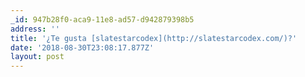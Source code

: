 ```yaml
---
_id: 947b28f0-aca9-11e8-ad57-d942879398b5
address: ''
title: '¿Te gusta [slatestarcodex](http://slatestarcodex.com/)?'
date: '2018-08-30T23:08:17.877Z'
layout: post
---
```

 
